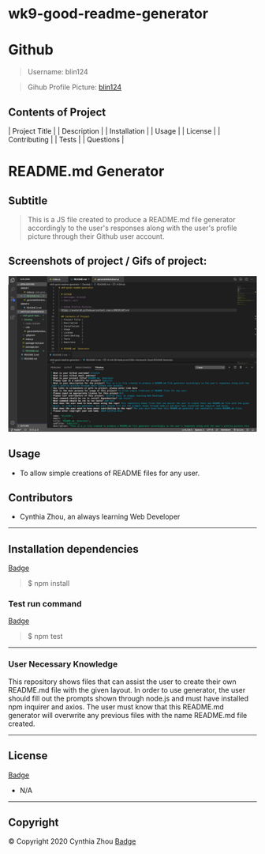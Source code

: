 # wk9-good-readme-generator

  # Github
  > Username: blin124
  
  > Gihub Profile Picture:
  [blin124](https://avatars0.githubusercontent.com/u/60638148?v=4)

  ## Contents of Project
  | Project Title |
  | Description   |
  | Installation  |
  | Usage         |
  | License       |
  | Contributing  |
  | Tests         |
  | Questions     |

  # README.md Generator

  ## Subtitle 

  > This is a JS file created to produce a README.md file generator accordingly to the user's responses along with the user's profile picture through their Github user account.

  ## Screenshots of project / Gifs of project:
  ![Image description](/Screenshot/shot-one.png)

  ## Usage
  - To allow simple creations of README files for any user.

  ## Contributors
  - Cynthia Zhou, an always learning Web Developer

  ---

  ## Installation dependencies
  [Badge](https://img.shields.io/badge/npm-npminstall-green)
  > $ npm install
  ### Test run command
  [Badge](https://img.shields.io/badge/tests-npmtest-brightgreen)
  > $ npm test

  ---

  ### User Necessary Knowledge
  This repository shows files that can assist the user to create their own README.md file with the given layout. In order to use generator, the user should fill out the prompts shown through node.js and must have installed npm inquirer and axios.
  The user must know that this README.md generator will overwrite any previous files with the name README.md file created.

  ---

  ## License
  [Badge](https://img.shields.io/badge/license-N/A-gold)
  - N/A

  ---

  ## Copyright
 © Copyright 2020 Cynthia Zhou
  [Badge](https://img.shields.io/badge/copyright-2020CynthiaZhou-blue)

  
